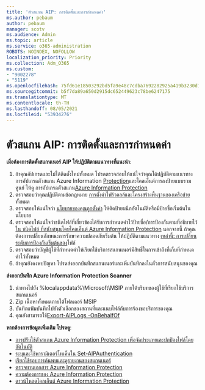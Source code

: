 ```yaml
---
title: 'ตัวสแกน AIP: การติดตั้งและการกําหนดค่า'
ms.author: pebaum
author: pebaum
manager: scotv
ms.audience: Admin
ms.topic: article
ms.service: o365-administration
ROBOTS: NOINDEX, NOFOLLOW
localization_priority: Priority
ms.collection: Adm_O365
ms.custom:
- "9002278"
- "5119"
ms.openlocfilehash: 75fd61e18503292bd5fa9e48c7cdba7692282925a419b3230d17448eab928ba0
ms.sourcegitcommit: b5f7da89a650d2915dc652449623c78be6247175
ms.translationtype: MT
ms.contentlocale: th-TH
ms.lasthandoff: 08/05/2021
ms.locfileid: "53934276"
---
```

# <a name="aip-scanner-installation-and-configuration"></a>ตัวสแกน AIP: การติดตั้งและการกําหนดค่า

**เมื่อต้องการติดตั้งสแกนเนอร์ AIP ให้ปฏิบัติตามแนวทางที่แนะนํา**:

1. ถ้าคุณอัปเกรดและไม่ได้ติดตั้งใหม่ทั้งหมด โปรดตรวจสอบให้แน่ใจว่าคุณได้ปฏิบัติตามแนวทางการอัปเกรดตัวสแกน Azure Information [Protection](https://docs.microsoft.com/azure/information-protection/rms-client/client-admin-guide#upgrading-the-azure-information-protection-scanner)และไคลเอ็นต์การลงป้ายแบบรวมศูนย์ ให้ดู การอัปเกรดตัวสแกน[Azure Information Protection](https://docs.microsoft.com/azure/information-protection/rms-client/clientv2-admin-guide#upgrading-the-azure-information-protection-scanner)
2. ตรวจสอบว่าคุณปฏิบัติตามข้อกฎหมาย [การตั้งค่าไฟร์วอลล์และโครงสร้างพื้นฐานของเครือข่าย](https://docs.microsoft.com/azure/information-protection/requirements#firewalls-and-network-infrastructure)ทั้งหมด
3. ตรวจสอบให้แน่ใจว่า [นโยบายของคุณถูกตั้งค่า](https://docs.microsoft.com/azure/information-protection/configure-policy) ให้ติดป้ายผนึกอัตโนมัติหรือมีป้ายชื่อเริ่มต้นในนโยบาย
4. ตรวจสอบให้แน่ใจว่าชนิดไฟล์ที่เกี่ยวข้องได้รับการกําหนดค่าไว้ป้ายชื่อ/การป้องกันตามที่อธิบายไว้[ใน ชนิดไฟล์ ที่สนับสนุนโดยไคลเอ็นต์ Azure Information Protection](https://docs.microsoft.com/azure/information-protection/rms-client/client-admin-guide-file-types#supported-file-types-for-classification-and-protection) นอกจากนี้ ถ้าคุณต้องการเปลี่ยนลักษณะการรักษาความปลอดภัยเริ่มต้น ให้ปฏิบัติตามแนวทาง [เหล่านี้: การเปลี่ยนระดับการป้องกันเริ่มต้นของ](https://docs.microsoft.com/azure/information-protection/rms-client/client-admin-guide-file-types#changing-the-default-protection-level-of-files)ไฟล์
5. ตรวจสอบว่าบัญชีผู้ใช้ที่กําหนดค่าให้เรียกใช้บริการสแกนเนอร์มีสิทธิ์ในการเข้าถึงที่เก็บที่กําหนดค่าไว้ทั้งหมด
6. ถ้าคุณยังคงพบปัญหา โปรดส่งออกบันทึกสแกนเนอร์และเพิ่มบันทึกลงในตั๋วการสนับสนุนของคุณ

**ส่งออกบันทึก Azure Information Protection Scanner**

1. นําทางไปยัง %localappdata%\Microsoft\MSIP ภายใต้บริบทของผู้ใช้ที่เรียกใช้บริการสแกนเนอร์
2. Zip เนื้อหาทั้งหมดภายใต้โฟลเดอร์ MSIP
3. บันทึกแฟ้มบันทึกไปยังตัวเลือกของสถานที่และแนบไฟล์กับการร้องขอบริการของคุณ
4. คุณยังสามารถใช้[Export-AIPLogs -OnBehalfOf](https://docs.microsoft.com/powershell/module/azureinformationprotection/export-aiplogs?view=azureipps)

**หากต้องการข้อมูลเพิ่มเติม โปรดดู**:
- [การปรับใช้ตัวสแกน Azure Information Protection เพื่อจัดประเภทและปกป้องไฟล์โดยอัตโนมัติ](https://docs.microsoft.com/azure/information-protection/deploy-aip-scanner)
- [ระบุและใช้พารามิเตอร์โทเค็นใน Set-AIPAuthentication](https://docs.microsoft.com/azure/information-protection/rms-client/client-admin-guide-powershell#specify-and-use-the-token-parameter-for-set-aipauthentication)
- [เรียกใช้รอบการค้นพบและดูรายงานของสแกนเนอร์](https://docs.microsoft.com/azure/information-protection/deploy-aip-scanner#run-a-discovery-cycle-and-view-reports-for-the-scanner)
- [ตรวจทานเอกสาร Azure Information Protection](https://docs.microsoft.com/azure/information-protection/what-is-information-protection)
- [ความต้องการของ Azure Information Protection](https://docs.microsoft.com/azure/information-protection/get-started/requirements)
- [ดาวน์โหลดไคลเอ็นต์ Azure Information Protection](https://www.microsoft.com/download/details.aspx?id=53018)
